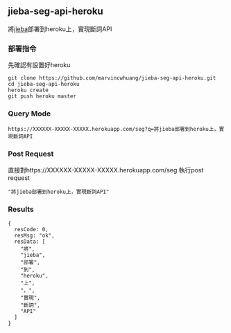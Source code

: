 ## jieba-seg-api-heroku
將[jieba](https://github.com/fxsjy/jieba)部署到heroku上，實現斷詞API

### 部署指令
先確認有設置好heroku
```
git clone https://github.com/marvincwhuang/jieba-seg-api-heroku.git
cd jieba-seg-api-heroku 
heroku create
git push heroku master
```
### Query Mode
```
https://XXXXXX-XXXXX-XXXXX.herokuapp.com/seg?q=將jieba部署到heroku上，實現斷詞API
```
### Post Request
直接對https://XXXXXX-XXXXX-XXXXX.herokuapp.com/seg 執行post request
```
"將jieba部署到heroku上，實現斷詞API"
```
### Results
```
{
  resCode: 0,
  resMsg: "ok",
  resData: [
    "將",
    "jieba",
    "部署",
    "到",
    "heroku",
    "上",
    "，",
    "實現",
    "斷詞",
    "API"
  ]
}
```
